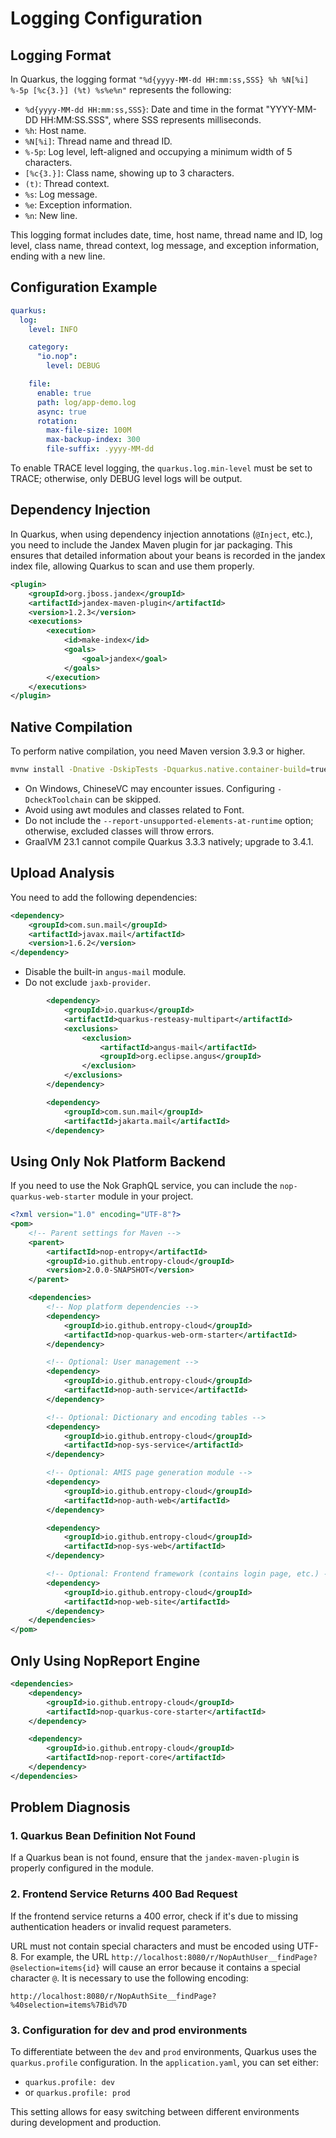# Logging Configuration

## Logging Format

In Quarkus, the logging format `"%d{yyyy-MM-dd HH:mm:ss,SSS} %h %N[%i] %-5p [%c{3.}] (%t) %s%e%n"` represents the following:

- `%d{yyyy-MM-dd HH:mm:ss,SSS}`: Date and time in the format "YYYY-MM-DD HH:MM:SS.SSS", where SSS represents milliseconds.
- `%h`: Host name.
- `%N[%i]`: Thread name and thread ID.
- `%-5p`: Log level, left-aligned and occupying a minimum width of 5 characters.
- `[%c{3.}]`: Class name, showing up to 3 characters.
- `(t)`: Thread context.
- `%s`: Log message.
- `%e`: Exception information.
- `%n`: New line.

This logging format includes date, time, host name, thread name and ID, log level, class name, thread context, log message, and exception information, ending with a new line.

## Configuration Example

```yaml
quarkus:
  log:
    level: INFO

    category:
      "io.nop":
        level: DEBUG

    file:
      enable: true
      path: log/app-demo.log
      async: true
      rotation:
        max-file-size: 100M
        max-backup-index: 300
        file-suffix: .yyyy-MM-dd
```

To enable TRACE level logging, the `quarkus.log.min-level` must be set to TRACE; otherwise, only DEBUG level logs will be output.

## Dependency Injection

In Quarkus, when using dependency injection annotations (`@Inject`, etc.), you need to include the Jandex Maven plugin for jar packaging. This ensures that detailed information about your beans is recorded in the jandex index file, allowing Quarkus to scan and use them properly.

```xml
<plugin>
    <groupId>org.jboss.jandex</groupId>
    <artifactId>jandex-maven-plugin</artifactId>
    <version>1.2.3</version>
    <executions>
        <execution>
            <id>make-index</id>
            <goals>
                <goal>jandex</goal>
            </goals>
        </execution>
    </executions>
</plugin>
```

## Native Compilation

To perform native compilation, you need Maven version 3.9.3 or higher.

```bash
mvnw install -Dnative -DskipTests -Dquarkus.native.container-build=true
```

* On Windows, ChineseVC may encounter issues. Configuring `-DcheckToolchain` can be skipped.
* Avoid using awt modules and classes related to Font.
* Do not include the `--report-unsupported-elements-at-runtime` option; otherwise, excluded classes will throw errors.
* GraalVM 23.1 cannot compile Quarkus 3.3.3 natively; upgrade to 3.4.1.

## Upload Analysis

You need to add the following dependencies:

```xml
<dependency>
    <groupId>com.sun.mail</groupId>
    <artifactId>javax.mail</artifactId>
    <version>1.6.2</version>
</dependency>
```

* Disable the built-in `angus-mail` module.
* Do not exclude `jaxb-provider`.

```xml
        <dependency>
            <groupId>io.quarkus</groupId>
            <artifactId>quarkus-resteasy-multipart</artifactId>
            <exclusions>
                <exclusion>
                    <artifactId>angus-mail</artifactId>
                    <groupId>org.eclipse.angus</groupId>
                </exclusion>
            </exclusions>
        </dependency>

        <dependency>
            <groupId>com.sun.mail</groupId>
            <artifactId>jakarta.mail</artifactId>
        </dependency>
```

## Using Only Nok Platform Backend

If you need to use the Nok GraphQL service, you can include the `nop-quarkus-web-starter` module in your project.
```xml
<?xml version="1.0" encoding="UTF-8"?>
<pom>
    <!-- Parent settings for Maven -->
    <parent>
        <artifactId>nop-entropy</artifactId>
        <groupId>io.github.entropy-cloud</groupId>
        <version>2.0.0-SNAPSHOT</version>
    </parent>

    <dependencies>
        <!-- Nop platform dependencies -->
        <dependency>
            <groupId>io.github.entropy-cloud</groupId>
            <artifactId>nop-quarkus-web-orm-starter</artifactId>
        </dependency>

        <!-- Optional: User management -->
        <dependency>
            <groupId>io.github.entropy-cloud</groupId>
            <artifactId>nop-auth-service</artifactId>
        </dependency>

        <!-- Optional: Dictionary and encoding tables -->
        <dependency>
            <groupId>io.github.entropy-cloud</groupId>
            <artifactId>nop-sys-service</artifactId>
        </dependency>

        <!-- Optional: AMIS page generation module -->
        <dependency>
            <groupId>io.github.entropy-cloud</groupId>
            <artifactId>nop-auth-web</artifactId>
        </dependency>

        <dependency>
            <groupId>io.github.entropy-cloud</groupId>
            <artifactId>nop-sys-web</artifactId>
        </dependency>

        <!-- Optional: Frontend framework (contains login page, etc.) -->
        <dependency>
            <groupId>io.github.entropy-cloud</groupId>
            <artifactId>nop-web-site</artifactId>
        </dependency>
    </dependencies>
</pom>
```

## Only Using NopReport Engine

```xml
<dependencies>
    <dependency>
        <groupId>io.github.entropy-cloud</groupId>
        <artifactId>nop-quarkus-core-starter</artifactId>
    </dependency>

    <dependency>
        <groupId>io.github.entropy-cloud</groupId>
        <artifactId>nop-report-core</artifactId>
    </dependency>
</dependencies>
```

## Problem Diagnosis

### 1. Quarkus Bean Definition Not Found
If a Quarkus bean is not found, ensure that the `jandex-maven-plugin` is properly configured in the module.

### 2. Frontend Service Returns 400 Bad Request
If the frontend service returns a 400 error, check if it's due to missing authentication headers or invalid request parameters.

URL must not contain special characters and must be encoded using UTF-8. For example, the URL `http://localhost:8080/r/NopAuthUser__findPage?@selection=items{id}` will cause an error because it contains a special character `@`. It is necessary to use the following encoding:
```
http://localhost:8080/r/NopAuthSite__findPage?%40selection=items%7Bid%7D
```


### 3. Configuration for dev and prod environments
To differentiate between the `dev` and `prod` environments, Quarkus uses the `quarkus.profile` configuration. In the `application.yaml`, you can set either:
- `quarkus.profile: dev`
- or `quarkus.profile: prod`

This setting allows for easy switching between different environments during development and production.

